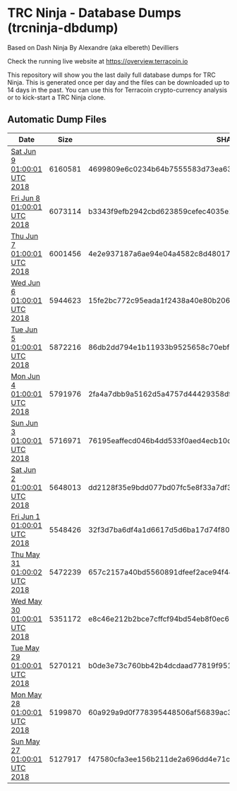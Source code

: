 # TRC Ninja - Database Dumps (trcninja-dbdump)
Based on Dash Ninja By Alexandre (aka elbereth) Devilliers

Check the running live website at https://overview.terracoin.io

This repository will show you the last daily full database dumps for TRC Ninja. This is generated once per day and the files can be downloaded up to 14 days in the past.
You can use this for Terracoin crypto-currency analysis or to kick-start a TRC Ninja clone.


## Automatic Dump Files
| Date | Size | SHA256 |
|--|--|--|
| [Sat Jun  9 01:00:01 UTC 2018](https://transfer.sh/GssDF/trcninja-dbdump-20180609010001.tar.bz2) | 6160581 | 4699809e6c0234b64b7555583d73ea6321cb6878acec6ba81c3851219b3610d6 | 
| [Fri Jun  8 01:00:01 UTC 2018](https://transfer.sh/Widdk/trcninja-dbdump-20180608010001.tar.bz2) | 6073114 | b3343f9efb2942cbd623859cefec4035e1c2139558ae43bf8b9be99d7fd299c5 | 
| [Thu Jun  7 01:00:01 UTC 2018](https://transfer.sh/npZr7/trcninja-dbdump-20180607010001.tar.bz2) | 6001456 | 4e2e937187a6ae94e04a4582c8d48017076f79b5d88b699c8575a12af2605afd | 
| [Wed Jun  6 01:00:01 UTC 2018](https://transfer.sh/3EZ1W/trcninja-dbdump-20180606010001.tar.bz2) | 5944623 | 15fe2bc772c95eada1f2438a40e80b20683bd526ba56c5eacffb56426cdbf06f | 
| [Tue Jun  5 01:00:01 UTC 2018](https://transfer.sh/5ahPa/trcninja-dbdump-20180605010001.tar.bz2) | 5872216 | 86db2dd794e1b11933b9525658c70ebf211938f025ea6bc1fc5c15549e27392a | 
| [Mon Jun  4 01:00:01 UTC 2018](https://transfer.sh/5gskO/trcninja-dbdump-20180604010001.tar.bz2) | 5791976 | 2fa4a7dbb9a5162d5a4757d44429358dffab0c610deab4c3567bbd3b5e7685fe | 
| [Sun Jun  3 01:00:01 UTC 2018](https://transfer.sh/13HVTq/trcninja-dbdump-20180603010001.tar.bz2) | 5716971 | 76195eaffecd046b4dd533f0aed4ecb10de3ee659c042511c5bfd23271e4f97a | 
| [Sat Jun  2 01:00:01 UTC 2018](https://transfer.sh/pF2BK/trcninja-dbdump-20180602010001.tar.bz2) | 5648013 | dd2128f35e9bdd077bd07fc5e8f33a7df3ddf6f19f11f225ac94900bd5423b66 | 
| [Fri Jun  1 01:00:01 UTC 2018](https://transfer.sh/OyLU/trcninja-dbdump-20180601010001.tar.bz2) | 5548426 | 32f3d7ba6df4a1d6617d5d6ba17d74f801a02e37a6b424f1fb714e473f036c67 | 
| [Thu May 31 01:00:02 UTC 2018](https://transfer.sh/ZJ6Va/trcninja-dbdump-20180531010002.tar.bz2) | 5472239 | 657c2157a40bd5560891dfeef2ace94f44e85856eceb5b075bde1469d673bd46 | 
| [Wed May 30 01:00:01 UTC 2018](https://transfer.sh/VI9st/trcninja-dbdump-20180530010001.tar.bz2) | 5351172 | e8c46e212b2bce7cffcf94bd54eb8f0ec6b1fcb745fe8ef3b8bc0d32ea9f89a5 | 
| [Tue May 29 01:00:01 UTC 2018](https://transfer.sh/Dez2O/trcninja-dbdump-20180529010001.tar.bz2) | 5270121 | b0de3e73c760bb42b4dcdaad77819f951014c371a942cf330b257fd5058694fa | 
| [Mon May 28 01:00:01 UTC 2018](https://transfer.sh/q3Srt/trcninja-dbdump-20180528010001.tar.bz2) | 5199870 | 60a929a9d0f778395448506af56839ac3e99aaacf1d401eb806babf5c1a8a252 | 
| [Sun May 27 01:00:01 UTC 2018](https://transfer.sh/gXhGc/trcninja-dbdump-20180527010001.tar.bz2) | 5127917 | f47580cfa3ee156b211de2a696dd4e71c4728953c056fb1e4cab77123cffbb28 | 
